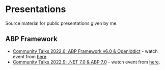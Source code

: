 # Presentations

Source material for public presentations given by me.

## ABP Framework

* [Community Talks 2022.6: ABP Framework v6.0 & OpenIddict](ABP/Community-Talks-2022.6) - watch event from [here](https://www.youtube.com/watch?v=th3IugJGQDA).
* [Community Talks 2022.9: .NET 7.0 & ABP 7.0](ABP/Community-Talks-2022.9) - watch event from [here](https://www.youtube.com/watch?v=ElhFMhLNyqY).
